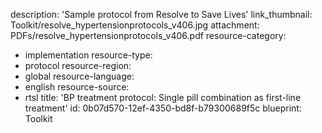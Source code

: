 description: 'Sample protocol from Resolve to Save Lives'
link_thumbnail: Toolkit/resolve_hypertensionprotocols_v406.jpg
attachment: PDFs/resolve_hypertensionprotocols_v406.pdf
resource-category:
  - implementation
resource-type:
  - protocol
resource-region:
  - global
resource-language:
  - english
resource-source:
  - rtsl
title: 'BP treatment protocol: Single pill combination as first-line treatment'
id: 0b07d570-12ef-4350-bd8f-b79300689f5c
blueprint: Toolkit
